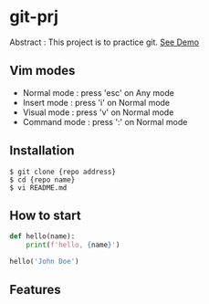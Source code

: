 # git-prj

Abstract : This project is to practice git.
[See Demo](http://www.google.com/)

## Vim modes

- Normal mode : press 'esc' on Any mode
- Insert mode : press 'i' on Normal mode
- Visual mode : press 'v' on Normal mode
- Command mode : press ':' on Normal mode

## Installation
```shell
$ git clone {repo address}
$ cd {repo name}
$ vi README.md
```

## How to start
```python
def hello(name):
    print(f'hello, {name}')

hello('John Doe')
```

## Features
